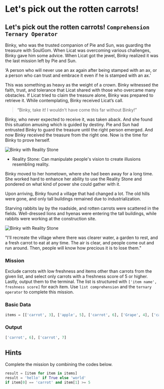 # Let's pick out the rotten carrots!

## Let's pick out the rotten carrots! `Comprehension` `Ternary Operator`

Binky, who was the trusted companion of Pie and Sun, was guarding the treasure with SoulGom. When Licat was overcoming various challenges, Binky gave him some advice. When Licat got the jewel, Binky realized it was the last mission left by Pie and Sun.

‘A person who will never use an ax again after being stamped with an ax, or a person who can trust and embrace it even if he is stamped with an ax.’

This was something as heavy as the weight of a crown. Binky witnessed the faith, trust, and tolerance that Licat shared with those who overcame many obstacles. If Licat tried to claim the treasure alone, Binky was prepared to retrieve it. While contemplating, Binky received Licat’s call.

> “Binky, take it! I wouldn't have come this far without Binky!”

Binky, who never expected to receive it, was taken aback. And she found this situation amusing which is guided by destiny. Pie and Sun had entrusted Binky to guard the treasure until the right person emerged. And now Binky received the treasure from the right one. Now is the time for Binky to prove herself.

![Binky with Reality Stone](./story18-1.jpg)

* Reality Stone: Can manipulate people's vision to create illusions resembling reality.

Binky moved to her hometown, where she had been away for a long time. She worked hard to enhance her ability to use the Reality Stone and pondered on what kind of power she could gather with it.

Upon arriving, Binky found a village that had changed a lot. The old hills were gone, and only tall buildings remained due to industrialization.

Starving rabbits lay by the roadside, and rotten carrots were scattered in the fields. Well-dressed lions and hyenas were entering the tall buildings, while rabbits were working at the construction site.

![Binky with Reality Stone](./story18-2.jpg)

"I'll recreate the village where there was clearer water, a garden to rest, and a fresh carrot to eat at any time. The air is clear, and people come out and run around. Then, people will know how precious it is to lose them."

### Mission
Exclude carrots with low freshness and items other than carrots from the given list, and select only carrots with a freshness score of 5 or higher. Lastly, output them to the terminal. The list is structured with `['item name', freshness score]` for each item. Use `list comprehension` and the `ternary operator` to complete this mission.

### Basic Data
```python
items = [['carrot', 3], ['apple', 5], ['carrot', 6], ['Grape', 4], ['carrot', 7]]
```

### Output
```python
['carrot', 6], ['carrot', 7]
```

## Hints
Complete the mission by combining the codes below.

```python
result = [item for item in items]
result = 'hello' if True else 'world'
if item[0] == 'carrot' and item[1] >= 5
```